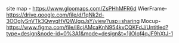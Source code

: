 site map - https://www.gloomaps.com/ZsPHhMFR6d
WierFrame-https://drive.google.com/file/d/1qNk2d-3OOglySnVTk3QwyqHVQWJggJsY/view?usp=sharing
Mocup-https://www.figma.com/file/I8cjAMcaKnN954kvCQKFdJ/Untitled?type=design&node-id=0%3A1&mode=design&t=1jlOIof4qJF9hXtJ-1
